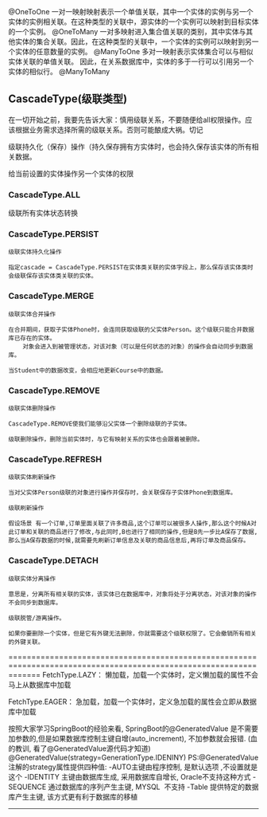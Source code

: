 @OneToOne
一对一映射映射表示一个单值关联，其中一个实体的实例与另一个实体的实例相关联。在这种类型的关联中，源实体的一个实例可以映射到目标实体的一个实例。
@OneToMany
一对多映射进入集合值关联的类别，其中实体与其他实体的集合关联。因此，在这种类型的关联中，一个实体的实例可以映射到另一个实体的任意数量的实例。
@ManyToOne
多对一映射表示实体集合可以与相似实体关联的单值关联。 因此，在关系数据库中，实体的多于一行可以引用另一个实体的相似行。
@ManyToMany


## CascadeType(级联类型)
在一切开始之前，我要先告诉大家：慎用级联关系，不要随便给all权限操作。应该根据业务需求选择所需的级联关系。否则可能酿成大祸。切记

级联持久化（保存）操作（持久保存拥有方实体时，也会持久保存该实体的所有相关数据。

给当前设置的实体操作另一个实体的权限

### CascadeType.ALL

级联所有实体状态转换

### CascadeType.PERSIST

	级联实体持久化操作

	指定cascade = CascadeType.PERSIST在实体类关联的实体字段上，那么保存该实体类时会级联保存该实体类关联的实体。

### CascadeType.MERGE

	级联实体合并操作

	在合并期间，获取子实体Phone时，会连同获取级联的父实体Person。这个级联只能合并数据库已存在的实体。
		对象会进入到被管理状态，对该对象（可以是任何状态的对象）的操作会自动同步到数据库。

	当Student中的数据改变，会相应地更新Course中的数据。

### CascadeType.REMOVE

	级联实体删除操作

	CascadeType.REMOVE使我们能够沿父实体一个删除级联的子实体。

	级联删除操作，删除当前实体时，与它有映射关系的实体也会跟着被删除。

### CascadeType.REFRESH

	级联实体刷新操作

	当对父实体Person级联的对象进行操作并保存时，会关联保存子实体Phone到数据库。

	级联刷新操作

	假设场景 有一个订单,订单里面关联了许多商品,这个订单可以被很多人操作,那么这个时候A对此订单和关联的商品进行了修改,与此同时,B也进行了相同的操作,但是B先一步比A保存了数据,那么当A保存数据的时候,就需要先刷新订单信息及关联的商品信息后,再将订单及商品保存。

### CascadeType.DETACH

	级联实体分离操作

	意思是，分离所有相关联的实体，该实体已在数据库中，对象将处于分离状态，对该对象的操作不会同步到数据库。

	级联脱管/游离操作。

	如果你要删除一个实体，但是它有外键无法删除，你就需要这个级联权限了。它会撤销所有相关的外键关联。
===================================================================================================================
FetchType.LAZY：
	懒加载，加载一个实体时，定义懒加载的属性不会马上从数据库中加载

FetchType.EAGER：
	急加载，加载一个实体时，定义急加载的属性会立即从数据库中加载


按照大家学习SpringBoot的经验来看, SpringBoot的@GeneratedValue 是不需要加参数的,但是如果数据库控制主键自增(auto_increment), 不加参数就会报错.
(血的教训, 看了@GeneratedValue源代码才知道)
@GeneratedValue(strategy=GenerationType.IDENINY)
PS:@GeneratedValue注解的strategy属性提供四种值:
-AUTO主键由程序控制, 是默认选项 ,不设置就是这个
-IDENTITY 主键由数据库生成, 采用数据库自增长, Oracle不支持这种方式
-SEQUENCE 通过数据库的序列产生主键, MYSQL  不支持
-Table 提供特定的数据库产生主键, 该方式更有利于数据库的移植

---------------------
